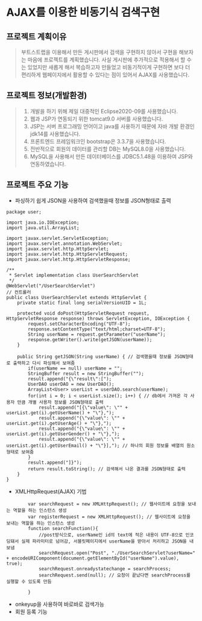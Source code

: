 
# AJAX를 이용한 비동기식 검색구현

## 프로젝트 계획이유
> 부트스트랩을 이용해서 만든 게시판에서 검색을 구현하지 않아서 구현을 해보자는 마음에 프로젝트를 계획했습니다.
> 사실 게시판에 추가적으로 적용해서 할 수는 있었지만 새롭게 해서 복습하고자 만들었고
> 비동기적이게 구현하면 보다 더 편리하게 웹페이지에서 활용할 수 있다는 점이 있어서 AJAX를 사용했습니다.

## 프로젝트 정보(개발환경)
> 1. 개발을 하기 위해 제일 대중적인 Eclipse2020-09를 사용했습니다.
> 2. 웹과 JSP가 연동되기 위한 tomcat9.0 서버를 사용했습니다.
> 3. JSP는 서버 프로그래밍 언어이고 java를 사용하기 때문에 자바 개발 환경인 jdk14를 사용했습니다.
> 4. 프론트엔드 프레임워크인 bootstrap은 3.3.7을 사용했습니다.
> 5. 전반적으로 회원의 데이터를 관리할 DB는 MySQL8.0을 사용했습니다.
> 6. MySQL을 사용해서 만든 데이터베이스를 JDBC5.1.48을 이용하여 JSP와 연동하였습니다.

## 프로젝트 주요 기능
- 파싱하기 쉽게 JSON을 사용하여 검색했을때 정보를 JSON형태로 출력
```
package user;

import java.io.IOException;
import java.util.ArrayList;

import javax.servlet.ServletException;
import javax.servlet.annotation.WebServlet;
import javax.servlet.http.HttpServlet;
import javax.servlet.http.HttpServletRequest;
import javax.servlet.http.HttpServletResponse;

/**
 * Servlet implementation class UserSearchServlet
 */
@WebServlet("/UserSearchServlet")
// 컨트롤러
public class UserSearchServlet extends HttpServlet {
	private static final long serialVersionUID = 1L;

	protected void doPost(HttpServletRequest request, HttpServletResponse response) throws ServletException, IOException {
		request.setCharacterEncoding("UTF-8");
		response.setContentType("text/html;charset=UTF-8");
		String userName = request.getParameter("userName");
		response.getWriter().write(getJSON(userName));
	}
	
	public String getJSON(String userName) { // 검색했을때 정보를 JSON형태로 출력하고 다시 파싱해서 보여줌
		if(userName == null) userName = "";
		StringBuffer result = new StringBuffer("");
		result.append("{\"result\":[");
		UserDAO userDAO = new UserDAO();
		ArrayList<User> userList = userDAO.search(userName);
		for(int i = 0; i < userList.size(); i++) { // db에서 가져온 각 사용자 만큼 개별 사용자 정보를 JSON형태로 출력
			result.append("[{\"value\": \"" + userList.get(i).getUserName() + "\"},");
			result.append("{\"value\": \"" + userList.get(i).getUserAge() + "\"},");
			result.append("{\"value\": \"" + userList.get(i).getUserGender() + "\"},");
			result.append("{\"value\": \"" + userList.get(i).getUserEmail() + "\"}],"); // 하나의 회원 정보를 배열의 원소형태로 보여줌
		}
		result.append("]}");
		return result.toString(); // 검색해서 나온 결과를 JSON형태로 출력
	}
}
```
- XMLHttpRequest(AJAX) 기법
```
		var searchRequest = new XMLHttpRequest(); // 웹사이트에 요청을 보내는 역할을 하는 인스턴스 생성
		var registerRequest = new XMLHttpRequest(); // 웹사이트에 요청을 보내는 역할을 하는 인스턴스 생성
		function searchFunction(){
			//post방식으로, userName인 id의 text에 적은 내용이 UTF-8으로 인코딩돼서 실제 파라미터로 넘어감, 서블릿페이지에서 userName을 받아서 처리하고 JSON을 내보냄
			searchRequest.open("Post", "./UserSearchServlet?userName=" + encodeURIComponent(document.getElementById("userName").value), true);
			searchRequest.onreadystatechange = searchProcess;
			searchRequest.send(null); // 요청이 끝났다면 searchProcess를 실행할 수 있도록 만듬
		
		}
```
- onkeyup을 사용하여 바로바로 검색가능
- 회원 등록 기능
